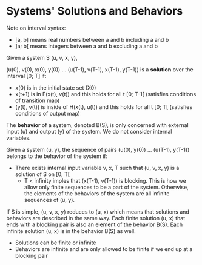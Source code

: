 # Systems' Solutions and Behaviors

Note on interval syntax:

- [a, b] means real numbers between a and b including a and b
- ]a; b[ means integers between a and b excluding a and b

Given a system S (u, v, x, y), 

(u(0), v(0), x(0), y(0)) ... (u(T-1), v(T-1), x(T-1), y(T-1)) is a **solution** over the interval [0; T] if:

- x(0) is in the initial state set (X0)
- x(t+1) is in F(x(t), v(t)) and this holds for all t [0; T-1[ (satisfies conditions of transition map)
- (y(t), v(t)) is inside of H(x(t), u(t)) and this holds for all t [0; T[ (satisfies conditions of output map)

The **behavior** of a system, denoted B(S), is only concerned with external input (u) and output (y) of the system. We do not consider internal variables.

Given a system (u, y), the sequence of pairs (u(0), y(0)) ... (u(T-1), y(T-1)) belongs to the behavior of the system if:

- There exists internal input variable v, x, T such that (u, v, x, y) is a solution of S on [0; T[
    - T < infinity imples that (x(T-1), v(T-1)) is blocking. This is how we allow only finite sequences to be a part of the system. Otherwise, the elements of the behaviors of the system are all infinite sequences of (u, y).

If S is simple, (u, v, x, y) reduces to (u, x) which means that solutions and behaviors are described in the same way. Each finite solution (u, x) that ends with a blocking pair is also an element of the behavior B(S). Each infinite solution (u, x) is in the behavior B(S) as well.

- Solutions can be finite or infinite
- Behaviors are infinite and are only allowed to be finite if we end up at a blocking pair